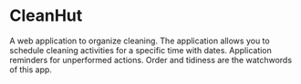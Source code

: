 # CleanHut
A web application to organize cleaning. The application allows you to schedule cleaning activities for a specific time with dates. Application reminders for unperformed actions. Order and tidiness are the watchwords of this app.
